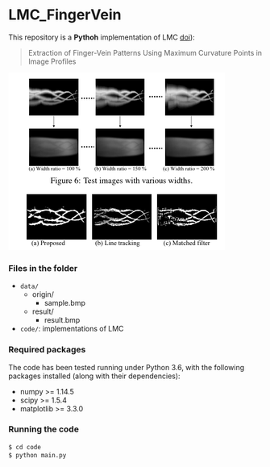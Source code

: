 # LMC_FingerVein

This repository is a **Pythoh** implementation of LMC [doi](https://dl.acm.org/doi/10.5555/1522515.1522524)):

> Extraction of Finger-Vein Patterns Using Maximum Curvature Points in Image Profiles

![image-20211005150104341](README.assets/image-20211005150104341.png)

### Files in the folder

- `data/`
  - origin/
    - sample.bmp
  - result/
    - result.bmp
- `code/`: implementations of LMC

### Required packages

The code has been tested running under Python 3.6, with the following packages installed (along with their dependencies):

- numpy >= 1.14.5
- scipy >= 1.5.4 
- matplotlib >= 3.3.0


### Running the code

```shell
$ cd code
$ python main.py
```

